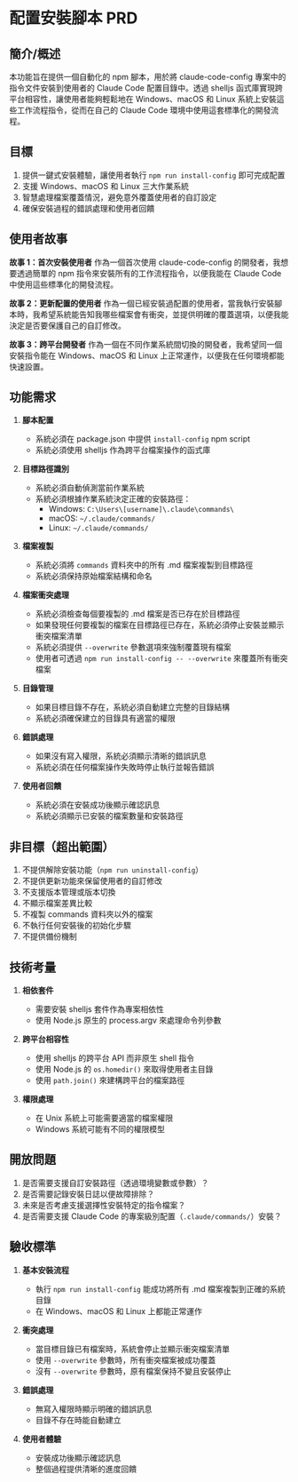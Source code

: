 # 配置安裝腳本 PRD

## 簡介/概述

本功能旨在提供一個自動化的 npm 腳本，用於將 claude-code-config 專案中的指令文件安裝到使用者的 Claude Code 配置目錄中。透過 shelljs 函式庫實現跨平台相容性，讓使用者能夠輕鬆地在 Windows、macOS 和 Linux 系統上安裝這些工作流程指令，從而在自己的 Claude Code 環境中使用這套標準化的開發流程。

## 目標

1. 提供一鍵式安裝體驗，讓使用者執行 `npm run install-config` 即可完成配置
2. 支援 Windows、macOS 和 Linux 三大作業系統
3. 智慧處理檔案覆蓋情況，避免意外覆蓋使用者的自訂設定
4. 確保安裝過程的錯誤處理和使用者回饋

## 使用者故事

**故事 1：首次安裝使用者**
作為一個首次使用 claude-code-config 的開發者，我想要透過簡單的 npm 指令來安裝所有的工作流程指令，以便我能在 Claude Code 中使用這些標準化的開發流程。

**故事 2：更新配置的使用者**
作為一個已經安裝過配置的使用者，當我執行安裝腳本時，我希望系統能告知我哪些檔案會有衝突，並提供明確的覆蓋選項，以便我能決定是否要保護自己的自訂修改。

**故事 3：跨平台開發者**
作為一個在不同作業系統間切換的開發者，我希望同一個安裝指令能在 Windows、macOS 和 Linux 上正常運作，以便我在任何環境都能快速設置。

## 功能需求

1. **腳本配置**
   - 系統必須在 package.json 中提供 `install-config` npm script
   - 系統必須使用 shelljs 作為跨平台檔案操作的函式庫

2. **目標路徑識別**
   - 系統必須自動偵測當前作業系統
   - 系統必須根據作業系統決定正確的安裝路徑：
     - Windows: `C:\Users\[username]\.claude\commands\`
     - macOS: `~/.claude/commands/`
     - Linux: `~/.claude/commands/`

3. **檔案複製**
   - 系統必須將 `commands` 資料夾中的所有 .md 檔案複製到目標路徑
   - 系統必須保持原始檔案結構和命名

4. **檔案衝突處理**
   - 系統必須檢查每個要複製的 .md 檔案是否已存在於目標路徑
   - 如果發現任何要複製的檔案在目標路徑已存在，系統必須停止安裝並顯示衝突檔案清單
   - 系統必須提供 `--overwrite` 參數選項來強制覆蓋現有檔案
   - 使用者可透過 `npm run install-config -- --overwrite` 來覆蓋所有衝突檔案

5. **目錄管理**
   - 如果目標目錄不存在，系統必須自動建立完整的目錄結構
   - 系統必須確保建立的目錄具有適當的權限

6. **錯誤處理**
   - 如果沒有寫入權限，系統必須顯示清晰的錯誤訊息
   - 系統必須在任何檔案操作失敗時停止執行並報告錯誤

7. **使用者回饋**
   - 系統必須在安裝成功後顯示確認訊息
   - 系統必須顯示已安裝的檔案數量和安裝路徑

## 非目標（超出範圍）

1. 不提供解除安裝功能（`npm run uninstall-config`）
2. 不提供更新功能來保留使用者的自訂修改
3. 不支援版本管理或版本切換
4. 不顯示檔案差異比較
5. 不複製 commands 資料夾以外的檔案
6. 不執行任何安裝後的初始化步驟
7. 不提供備份機制

## 技術考量

1. **相依套件**
   - 需要安裝 shelljs 套件作為專案相依性
   - 使用 Node.js 原生的 process.argv 來處理命令列參數

2. **跨平台相容性**
   - 使用 shelljs 的跨平台 API 而非原生 shell 指令
   - 使用 Node.js 的 `os.homedir()` 來取得使用者主目錄
   - 使用 `path.join()` 來建構跨平台的檔案路徑

3. **權限處理**
   - 在 Unix 系統上可能需要適當的檔案權限
   - Windows 系統可能有不同的權限模型

## 開放問題

1. 是否需要支援自訂安裝路徑（透過環境變數或參數）？
2. 是否需要記錄安裝日誌以便故障排除？
3. 未來是否考慮支援選擇性安裝特定的指令檔案？
4. 是否需要支援 Claude Code 的專案級別配置（`.claude/commands/`）安裝？

## 驗收標準

1. **基本安裝流程**
   - 執行 `npm run install-config` 能成功將所有 .md 檔案複製到正確的系統目錄
   - 在 Windows、macOS 和 Linux 上都能正常運作

2. **衝突處理**
   - 當目標目錄已有檔案時，系統會停止並顯示衝突檔案清單
   - 使用 `--overwrite` 參數時，所有衝突檔案被成功覆蓋
   - 沒有 `--overwrite` 參數時，原有檔案保持不變且安裝停止

3. **錯誤處理**
   - 無寫入權限時顯示明確的錯誤訊息
   - 目錄不存在時能自動建立

4. **使用者體驗**
   - 安裝成功後顯示確認訊息
   - 整個過程提供清晰的進度回饋